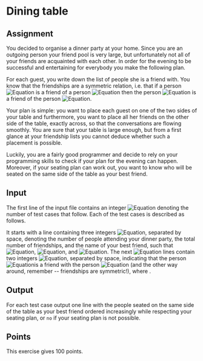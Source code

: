 # Dining table
## Assignment
You decided to organise a dinner party at your home. Since you are an outgoing person your friend pool is very large, but unfortunately not all of your friends are acquainted with each other. In order for the evening to be successful and entertaining for everybody you make the following plan.

For each guest, you write down the list of people she is a friend with. You know that the friendships are a symmetric relation, i.e. that if a person ![Equation](https://math.vercel.app?from=a) is a friend of a person ![Equation](https://math.vercel.app?from=b)  then the person ![Equation](https://math.vercel.app?from=b) is a friend of the person ![Equation](https://math.vercel.app?from=a).

Your plan is simple: you want to place each guest on one of the two sides of your table and furthermore, you want to place all her friends on the other side of the table, exactly across, so that the conversations are flowing smoothly. You are sure that your table is large enough, but from a first glance at your friendship lists you cannot deduce whether such a placement is possible.

Luckily, you are a fairly good programmer and decide to rely on your programming skills to check if your plan for the evening can happen. Moreover, if your seating plan can work out, you want to know who will be seated on the same side of the table as your best friend.

## Input
The first line of the input file contains an integer ![Equation](https://math.vercel.app?from=1%20%5Cleq%20t%20%5Cleq%2020) denoting the number of test cases that follow. Each of the  test cases is described as follows.

It starts with a line containing three integers ![Equation](https://math.vercel.app?from=n%2Cm%2Cr), separated by space, denoting the number of people attending your dinner party, the total number of friendships, and the name of your best friend, such that ![Equation](https://math.vercel.app?from=1%20%5Cleq%20n%20%5Cleq%2010%5E4), ![Equation](https://math.vercel.app?from=1%20%5Cleq%20m%20%5Cleq%2010%5E5), and ![Equation](https://math.vercel.app?from=0%20%20%5Cleq%20r%20%5Cleq%20n-1).
The next ![Equation](https://math.vercel.app?from=m) lines contain two integers ![Equation](https://math.vercel.app?from=a%2Cb), separated by space, indicating that the person  ![Equation](https://math.vercel.app?from=a)is a friend with the person ![Equation](https://math.vercel.app?from=b) (and the other way around, remember -- friendships are symmetric!), where .

## Output
For each test case output one line with the people seated on the same side of the table as your best friend  ordered increasingly while respecting your seating plan, or  `no` if your seating plan is not possible.

## Points
This exercise gives 100 points.
